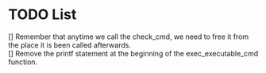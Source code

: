 # TODO List

[] Remember that anytime we call the check_cmd, we need to free it from the place it is been called afterwards.  
[] Remove the printf statement at the beginning of the exec_executable_cmd function.
